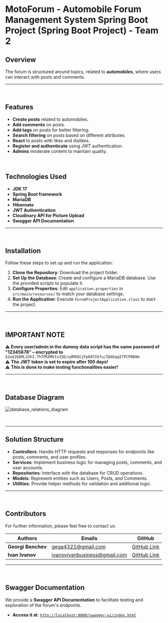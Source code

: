 # MotoForum - Automobile Forum Management System Spring Boot Project (Spring Boot Project) - Team 2

## Overview

The forum is structured around topics, related to **automobiles**, where users can interact with posts and comments.

---

<br>

## Features

- **Create posts** related to automobiles.
- **Add comments** on posts.
- **Add tags** on posts for better filtering.
- **Search filtering** on posts based on different attributes.
- **React** to posts with likes and dislikes.
- **Register and authenticate** using JWT authentication.
- **Admins** moderate content to maintain quality.

<br />

## Technologies Used

- **JDK 17**
- **Spring Boot framework**
- **MariaDB**
- **Hibernate**
- **JWT Authentication**
- **Cloudinary API for Picture Upload**
- **Swagger API Documentation**

---

<br>

## Installation

Follow these steps to set up and run the application:

1. **Clone the Repository**: Download the project folder.
2. **Set Up the Database**: Create and configure a MariaDB database. Use the provided scripts to populate it.
3. **Configure Properties**: Edit `application.properties` in `src/main/resources/` to match your database settings.
4. **Run the Application**: Execute `ForumProjectApplication.class` to start the project.

---

<br>

## **IMPORTANT NOTE**

⚠️ **Every user/admin in the dummy data script has the same password of**  
**"12345678" – encrypted to**  
`$2a$10$ML33hI.7hTPKXMV1s35D/udMXQtjFpOdYIGfu/IQ4GqqITPCP088m`  
⚠️ **The JWT token is set to expire after 100 days!**  
⚠️ **This is done to make testing functionalities easier!**

---

<br>

## Database Diagram

![database_relations_diagram](https://github.com/user-attachments/assets/e0692b79-b92f-4d2a-83c0-96db44d3d428)

<br>

---

## Solution Structure

- **Controllers**: Handle HTTP requests and responses for endpoints like posts, comments, and user profiles.
- **Services**: Implement business logic for managing posts, comments, and user accounts.
- **Repositories**: Interface with the database for CRUD operations.
- **Models**: Represent entities such as Users, Posts, and Comments.
- **Utilities**: Provide helper methods for validation and additional logic.

---

<br>

## Contributors

For further information, please feel free to contact us:

| Authors               | Emails                       | GitHub                                           |
|-----------------------|------------------------------|--------------------------------------------------|
| **Georgi Benchev**    | gega4321@gmail.com           | [GitHub Link](https://github.com/Georgi-Benchev) |
| **Ivan Ivanov**       | ivanovivanbusiness@gmail.com | [GitHub Link](https://github.com/ivanoffcode)    |

---

<br>

## Swagger Documentation

We provide a **Swagger API Documentation** to facilitate testing and exploration of the forum's endpoints.

- **Access it at**: [`http://localhost:8080/swagger-ui/index.html`](http://localhost:8080/swagger-ui/index.html)
